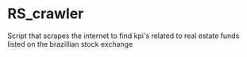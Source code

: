# RS_crawler
Script that scrapes the internet to find kpi's related to real estate funds listed on the brazillian stock exchange
